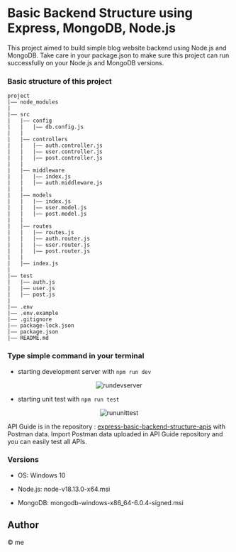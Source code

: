 # Basic Backend Structure using Express, MongoDB, Node.js

This project aimed to build simple blog website backend using Node.js and MongoDB.
Take care in your package.json to make sure this project can run successfully on your Node.js and MongoDB versions.

### Basic structure of this project

```
project
|—— node_modules
|
|—— src
|   |—— config
|   |   |—— db.config.js
|   |
|   |—— controllers
|   |   |—— auth.controller.js
|   |   |—— user.controller.js
|   |   |—— post.controller.js
|   |
|   |—— middleware
|   |   |—— index.js
|   |   |—— auth.middleware.js
|   |
|   |—— models
|   |   |—— index.js
|   |   |—— user.model.js
|   |   |—— post.model.js
|   |
|   |—— routes
|   |   |—— routes.js
|   |   |—— auth.router.js
|   |   |—— user.router.js
|   |   |—— post.router.js
|   |
|   |—— index.js
|
|—— test
|   |—— auth.js
|   |—— user.js
|   |—— post.js
|
|—— .env
|—— .env.example
|—— .gitignore
|—— package-lock.json
|—— package.json
|—— README.md
```

### Type simple command in your terminal

- starting development server with `npm run dev`

<div align="Center">

![rundevserver](https://user-images.githubusercontent.com/121834775/218337207-2b704f3e-8fa7-48bc-b879-b4f758dd7bed.png)
</div>

- starting unit test with `npm run test`

<div align="Center">

![rununittest](https://user-images.githubusercontent.com/121834775/218337229-89ff1a1b-8100-4315-888e-7c2d3e125a42.png)
</div>

API Guide is in the repository : [express-basic-backend-structure-apis](https://github.com/mountiv/express-basic-backend-structure-apis) with Postman data.
Import Postman data uploaded in API Guide repository and you can easily test all APIs.

### Versions

- OS: Windows 10

- Node.js: node-v18.13.0-x64.msi

- MongoDB: mongodb-windows-x86_64-6.0.4-signed.msi

## Author

© me
